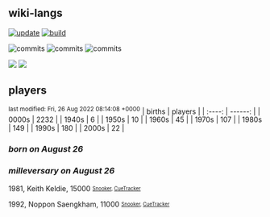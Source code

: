 ## wiki-langs
[![update](https://github.com/dreamerminsk/wiki-langs/actions/workflows/update-tables.yml/badge.svg)](https://github.com/dreamerminsk/wiki-langs/actions/workflows/update-tables.yml)
[![build](https://github.com/dreamerminsk/wiki-langs/actions/workflows/build.yml/badge.svg)](https://github.com/dreamerminsk/wiki-langs/actions/workflows/build.yml)

![commits](https://img.shields.io/github/commit-activity/y/dreamerminsk/wiki-langs)
![commits](https://img.shields.io/github/commit-activity/m/dreamerminsk/wiki-langs)
![commits](https://img.shields.io/github/commit-activity/w/dreamerminsk/wiki-langs)

![](https://img.shields.io/github/languages/code-size/dreamerminsk/wiki-langs)
![](https://img.shields.io/github/repo-size/dreamerminsk/wiki-langs)

## players
<sup>last modified: Fri, 26 Aug 2022 08:14:08 +0000</sup>
| births | players |
| :----: | ------: |
| 0000s | 2232 |
| 1940s | 6 |
| 1950s | 10 |
| 1960s | 45 |
| 1970s | 107 |
| 1980s | 149 |
| 1990s | 180 |
| 2000s | 22 |

### ***born on August 26***


### ***milleversary on August 26***
1981, Keith Keldie, 15000 <sub><sup>[Snooker](http://www.snooker.org/res/index.asp?player=1494), [CueTracker](http://cuetracker.net/Players/keith-keldie/)</sup></sub>

1992, Noppon Saengkham, 11000 <sub><sup>[Snooker](http://www.snooker.org/res/index.asp?player=208), [CueTracker](http://cuetracker.net/Players/noppon-saengkham/)</sup></sub>



